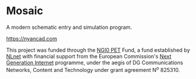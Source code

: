 <!--
SPDX-FileCopyrightText: 2022 Pepijn de Vos

SPDX-License-Identifier: MPL-2.0
-->

# Mosaic
A modern schematic entry and simulation program.

https://nyancad.com

This project was funded through the <a href="/PET">NGI0 PET</a> Fund, a fund established by <a href="https://nlnet.nl">NLnet</a> with financial support from the European Commission's <a href="https://ngi.eu">Next Generation Internet</a> programme, under the aegis of DG Communications Networks, Content and Technology under grant agreement N<sup>o</sup> 825310.

